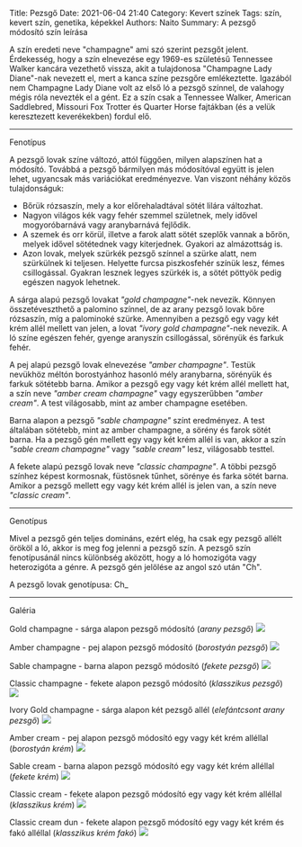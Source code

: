 Title: Pezsgő
Date: 2021-06-04 21:40
Category: Kevert színek
Tags: szín, kevert szín, genetika, képekkel
Authors: Naito
Summary: A pezsgő módosító szín leírása

A szín eredeti neve "champagne" ami szó szerint pezsgőt jelent. Érdekesség, hogy a szín elnevezése egy 1969-es születésű Tennessee Walker kancára vezethető vissza, akit a tulajdonosa "Champagne Lady Diane"-nak nevezett el, mert a kanca színe pezsgőre emlékeztette. Igazából nem Champagne Lady Diane volt az első ló a pezsgő színnel, de valahogy mégis róla nevezték el a gént. Ez a szín csak a Tennessee Walker, American Saddlebred, Missouri Fox Trotter és Quarter Horse fajtákban (és a velük keresztezett keverékekben) fordul elő.
***
Fenotípus

A pezsgő lovak színe változó, attól függően, milyen alapszínen hat a módosító. Továbbá a pezsgő bármilyen más módosítóval együtt is jelen lehet, ugyancsak más variációkat eredményezve. Van viszont néhány közös tulajdonságuk:

 - Bőrük rózsaszín, mely a kor előrehaladtával sötét lilára változhat.
 - Nagyon világos kék vagy fehér szemmel születnek, mely idővel mogyoróbarnává vagy aranybarnává fejlődik.
 - A szemek és orr körül, illetve a farok alatt sötét szeplők vannak a bőrön, melyek idővel sötétednek vagy kiterjednek. Gyakori az almázottság is.
 - Azon lovak, melyek szürkék pezsgő színnel a szürke alatt, nem szürkülnek ki teljesen. Helyette furcsa piszkosfehér színük lesz, fémes csillogással. Gyakran lesznek legyes szürkék is, a sötét pöttyök pedig egészen nagyok lehetnek.

A sárga alapú pezsgő lovakat <span title="ford.: arany pezsgő" style="cursor: help">_"gold champagne"_</span>-nek nevezik. Könnyen összetéveszthető a palomino színnel, de az arany pezsgő lovak bőre rózsaszín, míg a palominoké szürke.
Amennyiben a pezsgő egy vagy két krém allél mellett van jelen, a lovat <span title="ford.: elefántcsont arany pezsgő" style="cursor: help">_"ivory gold champagne"_</span>-nek nevezik. A ló színe egészen fehér, gyenge aranyszín csillogással, sörényük és farkuk fehér.

A pej alapú pezsgő lovak elnevezése <span title="ford.: borostyán pezsgő" style="cursor: help">_"amber champagne"_</span>. Testük nevükhöz méltón borostyánhoz hasonló mély aranybarna, sörényük és farkuk sötétebb barna. Amikor a pezsgő egy vagy két krém allél mellett hat, a szín neve <span title="ford.: borostyán krém pezsgő" style="cursor: help">_"amber cream champagne"_</span> vagy egyszerűbben <span title="ford.: borostyán krém" style="cursor: help">_"amber cream"_</span>.  A test világosabb, mint az amber champagne esetében.

Barna alapon a pezsgő <span title="ford.: fekete pezsgő" style="cursor: help">_"sable champagne"_</span> színt eredményez. A test általában sötétebb, mint az amber champagne, a sörény és farok sötét barna. Ha a pezsgő gén mellett egy vagy két krém allél is van, akkor a szín <span title="ford.: fekete krém pezsgő" style="cursor: help">_"sable cream champagne"_</span> vagy <span title="ford.: fekete krém" style="cursor: help">_"sable cream"_</span> lesz, világosabb testtel.

A fekete alapú pezsgő lovak neve <span title="ford.: klasszikus pezsgő" style="cursor: help">_"classic champagne"_</span>. A többi pezsgő színhez képest kormosnak, füstösnek tűnhet, sörénye és farka sötét barna. Amikor a pezsgő mellett egy vagy két krém allél is jelen van, a szín neve <span title="ford.: klasszikus krém" style="cursor: help">_"classic cream"_</span>.
***
Genotípus

Mivel a pezsgő gén teljes domináns, ezért elég, ha csak egy pezsgő allélt örököl a ló, akkor is meg fog jelenni a pezsgő szín. A pezsgő szín fenotípusánál nincs különbség aközött, hogy a ló homozigóta vagy heterozigóta a génre. A pezsgő gén jelölése az angol szó után "Ch".

A pezsgő lovak genotípusa: Ch_
***
Galéria

Gold champagne - sárga alapon pezsgő módosító (_arany pezsgő_)
![](https://i3.lensdump.com/i/ZjhCwb.png)

Amber champagne - pej alapon pezsgő módosító (_borostyán pezsgő_)
![](https://i1.lensdump.com/i/Zjhgf9.png)

Sable champagne - barna alapon pezsgő módosító (_fekete pezsgő_)
![](https://i.lensdump.com/i/ZjhVpr.png)

Classic champagne - fekete alapon pezsgő módosító (_klasszikus pezsgő_)
![](https://i2.lensdump.com/i/ZjhRYC.png)

Ivory Gold champagne - sárga alapon két pezsgő allél (_elefántcsont arany pezsgő_)
![](https://i.lensdump.com/i/ZjhQ17.png)

Amber cream - pej alapon pezsgő módosító egy vagy két krém alléllal (_borostyán krém_)
![](https://i2.lensdump.com/i/Zjh1qv.png)

Sable cream - barna alapon pezsgő módosító egy vagy két krém alléllal (_fekete krém_)
![](https://i1.lensdump.com/i/Zjh9fF.png)

Classic cream - fekete alapon pezsgő módosító egy vagy két krém alléllal (_klasszikus krém_)
![](https://i3.lensdump.com/i/Zjh6ST.png)

Classic cream dun - fekete alapon pezsgő módosító egy vagy két krém és fakó alléllal (_klasszikus krém fakó_)
![](https://i2.lensdump.com/i/ZjhTh5.png)
